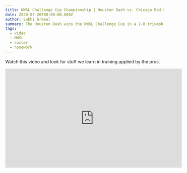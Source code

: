 ```yaml
---
title: NWSL Challenge Cup Championship | Houston Dash vs. Chicago Red Stars
date: 2020-07-26T00:00:00.000Z
author: Sukhi Grewal
summary: The Houston Dash wins the NWSL Challenge Cup in a 2-0 triumph over the Chicago Red Stars.
tags:  
  - video
  - NWSL
  - soccer
  - homework
---  
```


Watch this video and look for stuff we learn in training applied by the pros.

<iframe width="560" height="315" src="https://www.youtube.com/embed/Q0RwBcKVWh8" frameborder="0" allow="accelerometer; autoplay; encrypted-media; gyroscope; picture-in-picture" allowfullscreen></iframe>
